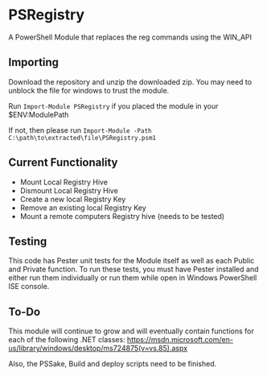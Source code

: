 # PSRegistry
A PowerShell Module that replaces the reg commands using the WIN_API

## Importing

Download the repository and unzip the downloaded zip.  You may need to unblock the file for windows to trust the module.

Run `Import-Module PSRegistry` if you placed the module in your $ENV:ModulePath

If not, then please run `Import-Module -Path C:\path\to\extracted\file\PSRegistry.psm1`

## Current Functionality

- Mount Local Registry Hive
- Dismount Local Registry Hive
- Create a new local Registry Key
- Remove an existing local Registry Key
- Mount a remote computers Registry hive (needs to be tested)

## Testing

This code has Pester unit tests for the Module itself as well as each Public and Private function.  To run these tests, you must have Pester installed and either run them individually or run them while open in Windows PowerShell ISE console.

## To-Do

This module will continue to grow and will eventually contain functions for each of the following .NET classes: https://msdn.microsoft.com/en-us/library/windows/desktop/ms724875(v=vs.85).aspx

Also, the PSSake, Build and deploy scripts need to be finished.
